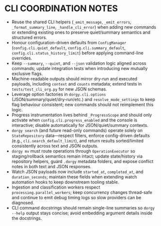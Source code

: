 # CLI COORDINATION NOTES

- Reuse the shared CLI helpers (`_emit_message`, `_emit_errors`, `_format_summary_line`, `_handle_cli_error`) when adding new commands or extending existing ones to preserve quiet/summary semantics and structured errors.
- Honour configuration-driven defaults from `ConfigManager` (`config.cli.quiet_default`, `config.cli.summary_default`, `config.cli.status_history_limit`) before applying command-line overrides.
- Keep `--summary`, `--quiet`, and `--json` validation logic aligned across commands; update integration tests when introducing new mutually exclusive flags.
- Machine-readable outputs should mirror dry-run and executed payloads, including `context` and `counts` metadata; extend tests in `tests/test_cli_org.py` for new JSON schemas.
- Leverage option factories in `dorgy.cli.options` (JSON/summary/quiet/dry-run/etc.) and `resolve_mode_settings` to keep flag behaviour consistent; new commands should not reimplement this logic.
- Progress instrumentation lives behind `_ProgressScope` and should only activate when `config.cli.progress_enabled` and the console is interactive; disable automatically for JSON/quiet/summary contexts.
- `dorgy search` (and future read-only commands) operate solely on `StateRepository` data—respect filters, enforce config-driven defaults (e.g., `cli.search_default_limit`), and return results sorted/limited consistently across text and JSON outputs.
- `dorgy mv` must route operations through `OperationExecutor` so staging/rollback semantics remain intact; update state/history via repository helpers, guard `.dorgy` metadata folders, and expose conflict notes in both text and JSON responses.
- Watch JSON payloads now include `started_at`, `completed_at`, and `duration_seconds`; maintain these fields when extending watch automation hooks to keep downstream tooling stable.
- Ingestion and classification workers respect `processing.parallel_workers`; keep concurrency changes thread-safe and continue to emit debug timing logs so slow providers can be diagnosed.
- CLI command docstrings should remain single-line summaries so `dorgy --help` output stays concise; avoid embedding argument details inside the docstrings.
